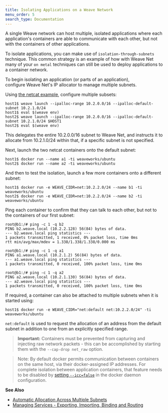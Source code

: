 ```yaml
---
title: Isolating Applications on a Weave Network
menu_order: 5
search_type: Documentation
---
```


A single Weave network can host multiple, isolated applications where each application's containers are able 
to communicate with each other, but not with the containers of other applications.

To isolate applications, you can make use of `isolation-through-subnets` technique.
This common strategy is an example of how with Weave Net many of your `on metal` 
techniques can still be used to deploy applications to a container network.
 
To begin isolating an application (or parts of an application),  
configure Weave Net's IP allocator to manage multiple subnets. 

Using [the netcat example](/site/using-weave.md), configure multiple subsets:

    host1$ weave launch --ipalloc-range 10.2.0.0/16 --ipalloc-default-subnet 10.2.1.0/24
    host1$ eval $(weave env)
    host2$ weave launch --ipalloc-range 10.2.0.0/16 --ipalloc-default-subnet 10.2.1.0/24 $HOST1
    host2$ eval $(weave env)

This delegates the entire 10.2.0.0/16 subnet to Weave Net, and instructs
it to allocate from 10.2.1.0/24 within that, if a specific subnet is not
specified. 

Next, launch the two netcat containers onto the default subnet:

    host1$ docker run --name a1 -ti weaveworks/ubuntu
    host2$ docker run --name a2 -ti weaveworks/ubuntu

And then to test the isolation, launch a few more containers onto a different subnet:

    host1$ docker run -e WEAVE_CIDR=net:10.2.2.0/24 --name b1 -ti weaveworks/ubuntu
    host2$ docker run -e WEAVE_CIDR=net:10.2.2.0/24 --name b2 -ti weaveworks/ubuntu

Ping each container to confirm that they can talk to each other, but not to the containers of our first subnet:

    root@b1:/# ping -c 1 -q b2
    PING b2.weave.local (10.2.2.128) 56(84) bytes of data.
    --- b2.weave.local ping statistics ---
    1 packets transmitted, 1 received, 0% packet loss, time 0ms
    rtt min/avg/max/mdev = 1.338/1.338/1.338/0.000 ms

    root@b1:/# ping -c 1 -q a1
    PING a1.weave.local (10.2.1.2) 56(84) bytes of data.
    --- a1.weave.local ping statistics ---
    1 packets transmitted, 0 received, 100% packet loss, time 0ms

    root@b1:/# ping -c 1 -q a2
    PING a2.weave.local (10.2.1.130) 56(84) bytes of data.
    --- a2.weave.local ping statistics ---
    1 packets transmitted, 0 received, 100% packet loss, time 0ms

If required, a container can also be attached to multiple subnets when it is started using:

    host1$ docker run -e WEAVE_CIDR="net:default net:10.2.2.0/24" -ti weaveworks/ubuntu

`net:default` is used to request the allocation of an address from the default subnet in addition to one from an explicitly specified range.

>**Important:** Containers must be prevented from capturing and injecting raw network packets - this can be accomplished by starting them with the `--cap-drop net_raw` option.

>Note: By default docker permits communication between containers on the same host, via their docker-assigned IP addresses. For complete
isolation between application containers, that feature needs to be disabled by [setting `--icc=false`](https://docs.docker.com/engine/userguide/networking/default_network/container-communication/#communication-between-containers) in the docker daemon configuration. 

**See Also** 

 * [Automatic Allocation Across Multiple Subnets](/site/ipam/allocation-multi-ipam.md)
 * [Managing Services - Exporting, Importing, Binding and Routing](/site/using-weave/service-management.md)
